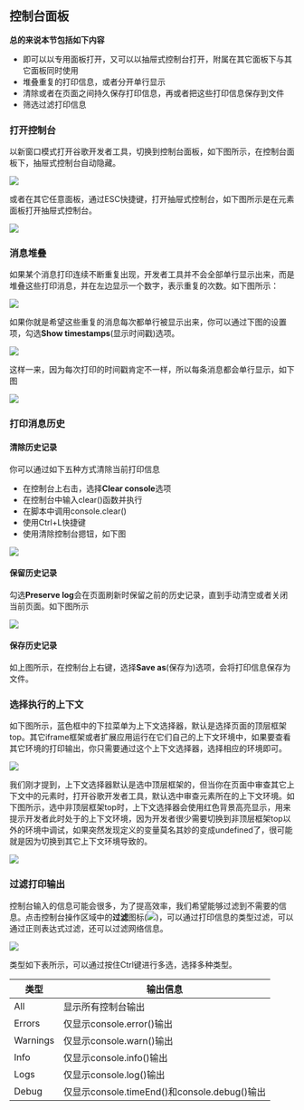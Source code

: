 ## 控制台面板

**总的来说本节包括如下内容**

* 即可以以专用面板打开，又可以以抽屉式控制台打开，附属在其它面板下与其它面板同时使用
* 堆叠重复的打印信息，或者分开单行显示
* 清除或者在页面之间持久保存打印信息，再或者把这些打印信息保存到文件
* 筛选过滤打印信息

### 打开控制台

以新窗口模式打开谷歌开发者工具，切换到控制台面板，如下图所示，在控制台面板下，抽屉式控制台自动隐藏。

![](https://developers.google.cn/web/tools/chrome-devtools/console/images/console-panel.png)

或者在其它任意面板，通过ESC快捷键，打开抽屉式控制台，如下图所示是在元素面板打开抽屉式控制台。

![](https://developers.google.cn/web/tools/chrome-devtools/console/images/console-drawer.png)

### 消息堆叠

如果某个消息打印连续不断重复出现，开发者工具并不会全部单行显示出来，而是堆叠这些打印消息，并在左边显示一个数字，表示重复的次数。如下图所示：

![](https://developers.google.cn/web/tools/chrome-devtools/console/images/message-stacking.png)

如果你就是希望这些重复的消息每次都单行被显示出来，你可以通过下图的设置项，勾选**Show timestamps**(显示时间戳)选项。

![](https://developers.google.cn/web/tools/chrome-devtools/console/images/show-timestamps.png)

这样一来，因为每次打印的时间戳肯定不一样，所以每条消息都会单行显示，如下图

![](https://developers.google.cn/web/tools/chrome-devtools/console/images/timestamped-console.png)

### 打印消息历史

#### 清除历史记录

你可以通过如下五种方式清除当前打印信息

* 在控制台上右击，选择**Clear console**选项
* 在控制台中输入clear()函数并执行
* 在脚本中调用console.clear()
* 使用Ctrl+L快捷键
* 使用清除控制台摁钮，如下图
 
 ![](http://i1.piimg.com/582863/5cd6d5e14065ffd5.png)
 
#### 保留历史记录

勾选**Preserve log**会在页面刷新时保留之前的历史记录，直到手动清空或者关闭当前页面。如下图所示

![](http://p1.bpimg.com/582863/ee18020d993c8d9f.png)

#### 保存历史记录

如上图所示，在控制台上右键，选择**Save as**(保存为)选项，会将打印信息保存为文件。

### 选择执行的上下文

如下图所示，蓝色框中的下拉菜单为上下文选择器，默认是选择页面的顶层框架top。其它iframe框架或者扩展应用运行在它们自己的上下文环境中，如果要查看其它环境的打印输出，你只需要通过这个上下文选择器，选择相应的环境即可。

![](https://developers.google.cn/web/tools/chrome-devtools/console/images/execution-context-selector.png)

我们刚才提到，上下文选择器默认是选中顶层框架的，但当你在页面中审查其它上下文中的元素时，打开谷歌开发者工具，默认选中审查元素所在的上下文环境。如下图所示，选中非顶层框架top时，上下文选择器会使用红色背景高亮显示，用来提示开发者此时处于的上下文环境，因为开发者很少需要切换到非顶层框架top以外的环境中调试，如果突然发现定义的变量莫名其妙的变成undefined了，很可能就是因为切换到其它上下文环境导致的。

![](https://developers.google.cn/web/tools/chrome-devtools/console/images/non-top-context.png)

### 过滤打印输出

控制台输入的信息可能会很多，为了提高效率，我们希望能够过滤到不需要的信息。点击控制台操作区域中的**过滤**图标(![](https://developers.google.cn/web/tools/chrome-devtools/console/images/filter-button.png))，可以通过打印信息的类型过滤，可以通过正则表达式过滤，还可以过滤网络信息。

![](https://developers.google.cn/web/tools/chrome-devtools/console/images/filtered-console.png)

类型如下表所示，可以通过按住Ctrl键进行多选，选择多种类型。

类型 | 输出信息
--- | ---
All | 显示所有控制台输出
Errors | 仅显示console.error()输出
Warnings | 仅显示console.warn()输出
Info | 仅显示console.info()输出
Logs | 仅显示console.log()输出
Debug | 仅显示console.timeEnd()和console.debug()输出

